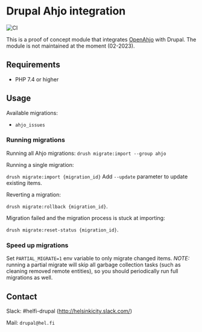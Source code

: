 # Drupal Ahjo integration

![CI](https://github.com/City-of-Helsinki/drupal-module-helfi-ahjo/workflows/CI/badge.svg)

This is a proof of concept module that integrates [OpenAhjo](https://dev.hel.fi/apis/openahjo#documentation) with Drupal. The module is not maintained at the moment (02-2023).

## Requirements

- PHP 7.4 or higher

## Usage

Available migrations:

- `ahjo_issues`

### Running migrations

Running all Ahjo migrations:
`drush migrate:import --group ahjo`

Running a single migration:

`drush migrate:import {migration_id}` Add `--update` parameter to update existing items.

Reverting a migration:

`drush migrate:rollback {migration_id}`.

Migration failed and the migration process is stuck at importing:

`drush migrate:reset-status {migration_id}`.

### Speed up migrations

Set `PARTIAL_MIGRATE=1` env variable to only migrate changed items. *NOTE:* running a partial migrate will skip
all garbage collection tasks (such as cleaning removed remote entities), so you should periodically run full migrations as well.

## Contact

Slack: #helfi-drupal (http://helsinkicity.slack.com/)

Mail: `drupal@hel.fi`
